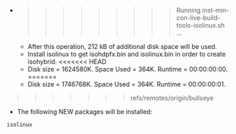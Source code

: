 * >>>>>>>>> Running inst-min-con-live-build-tools-isolinux.sh ...
  * After this operation, 212 kB of additional disk space will be used.
  * Install isolinux to get isohdpfx.bin and isolinux.bin in order to create isohybrid.
<<<<<<< HEAD
  * Disk size = 1624580K. Space Used = 364K. Runtime = 00:00:00:00.
=======
  * Disk size = 1746768K. Space Used = 364K. Runtime = 00:00:00:01.
>>>>>>> refs/remotes/origin/bullseye
  * The following NEW packages will be installed:
  ```bash
isolinux
  ```
